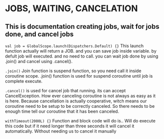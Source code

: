 # JOBS, WAITING, CANCELATION


This is documentation creating jobs, wait for jobs done, and cancel jobs
-

`val job = GlobalScope.launch(Dispatchers.Default) {}`
This launch function actually will return a JOB. and you can save job inside variable.
by defult job will executed. and no need to call. you can wait job done by using .join() and cancel using .cancel().


`.join()`
Join function is suspend function, so you need call it inside coroutine scope.
.join() function is used for suspend coroutine until job is complete execute.


`.cancel()` 
is used for cancel job that running. its can accept CancelException.
How ever canceling coroutine is not always as easy as it is here.
Because cancellation is actually cooperative, witch means our coroutine need to be setup to be correctly canceled. 
So there needs to be enough time tell our coroutine that it has been canceled.


`withTimeout(2000L) {}`
Function and block code will do is..
Will do execute this code but if it need longer than three seconds it will cancel it automatically.
Without needing us to cancel it manually
